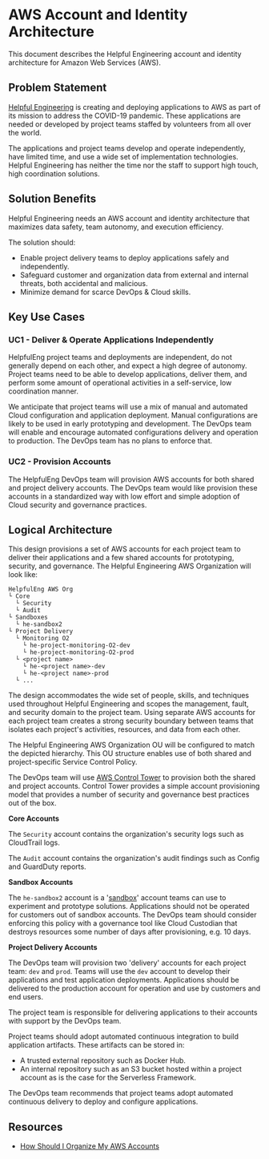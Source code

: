 # AWS Account and Identity Architecture

This document describes the Helpful Engineering account and identity architecture for Amazon Web Services (AWS).

## Problem Statement

[Helpful Engineering](https://helpfulengineering.org) is creating and deploying applications to AWS as part of 
its mission to address the COVID-19 pandemic. These applications are needed or developed by project teams 
staffed by volunteers from all over the world.

The applications and project teams develop and operate independently, have limited time, and use a wide set of 
implementation technologies. Helpful Engineering has neither the time nor the staff to support high touch, high coordination
solutions.

## Solution Benefits

Helpful Engineering needs an AWS account and identity architecture that maximizes data safety, team autonomy, and
execution efficiency.

The solution should:

* Enable project delivery teams to deploy applications safely and independently.
* Safeguard customer and organization data from external and internal threats, both accidental and malicious.
* Minimize demand for scarce DevOps & Cloud skills.

## Key Use Cases

### UC1 - Deliver & Operate Applications Independently

HelpfulEng project teams and deployments are independent, do not generally depend on each other, and expect a high 
degree of autonomy. Project teams need to be able to develop applications, deliver them, and perform some amount of 
operational activities in a self-service, low coordination manner.

We anticipate that project teams will use a mix of manual and automated Cloud configuration and application deployment.
Manual configurations are likely to be used in early prototyping and development. The DevOps team will enable and 
encourage automated configurations delivery and operation to production. The DevOps team has no plans to enforce that.

### UC2 - Provision Accounts

The HelpfulEng DevOps team will provision AWS accounts for both shared and project delivery accounts. The DevOps team
would like provision these accounts in a standardized way with low effort and simple adoption of Cloud security and
governance practices.

## Logical Architecture

This design provisions a set of AWS accounts for each project team to deliver their applications and a few shared
accounts for prototyping, security, and governance. The Helpful Engineering AWS Organization will look like: 

```
HelpfulEng AWS Org
└ Core
  └ Security
  └ Audit
└ Sandboxes
  └ he-sandbox2
└ Project Delivery
  └ Monitoring O2
    └ he-project-monitoring-O2-dev
    └ he-project-monitoring-O2-prod
  └ <project name>
    └ he-<project name>-dev
    └ he-<project name>-prod
  └ ...
```

The design accommodates the wide set of people, skills, and techniques used throughout Helpful Engineering and scopes the
management, fault, and security domain to the project team.  Using separate AWS accounts for each project team 
creates a strong security boundary between teams that isolates each project's activities, resources, and
data from each other.  

The Helpful Engineering AWS Organization OU will be configured to match the depicted hierarchy. This OU 
structure enables use of both shared and project-specific Service Control Policy.

The DevOps team will use [AWS Control Tower](https://docs.aws.amazon.com/controltower/latest/userguide/what-is-control-tower.html) 
to provision both the shared and project accounts. Control Tower provides a simple account provisioning model that
provides a number of security and governance best practices out of the box. 

**Core Accounts**

The `Security` account contains the organization's security logs such as CloudTrail logs.

The `Audit` account contains the organization's audit findings such as Config and GuardDuty reports.

**Sandbox Accounts**

The `he-sandbox2` account is a '[sandbox](https://chariotsolutions.com/blog/post/building-developer-sandboxes-on-aws/)' 
account teams can use to experiment and prototype solutions.  Applications should not be operated for customers out of 
sandbox  accounts.  The DevOps team should consider enforcing this policy with a governance tool like Cloud Custodian
that destroys resources some number of days after provisioning, e.g. 10 days.

**Project Delivery Accounts**

The DevOps team will provision two 'delivery' accounts for each project team: `dev` and `prod`.  Teams will use the
`dev` account to develop their applications and test application deployments.  Applications should be delivered
to the production account for operation and use by customers and end users.  

The project team is responsible for delivering applications to their accounts with support by the DevOps team.  

Project teams should adopt automated continuous integration to build application artifacts. These artifacts can be 
stored in:
 
* A trusted external repository such as Docker Hub.
* An internal repository such as an S3 bucket hosted within a project account as is the case for the Serverless Framework.

The DevOps team recommends that project teams adopt automated continuous delivery to deploy and configure applications.

## Resources

* [How Should I Organize My AWS Accounts](https://nodramadevops.com/2019/01/how-should-i-organize-my-aws-accounts/)

